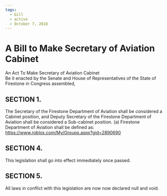 ```yaml
---
tags:
  - bill
  - active
  - October 7, 2018
---
```


# A Bill to Make Secretary of Aviation Cabinet

An Act To Make Secretary of Aviation Cabinet<br/>
Be it enacted by the Senate and House of Representatives of the State of Firestone in Congress assembled,

## SECTION 1.

The Secretary of the Firestone Department of Aviation shall be considered a Cabinet position, and Deputy Secretary of the Firestone Department of Aviation shall be considered a Sub-cabinet position.
(a) Firestone Department of Aviation shall be defined as: https://www.roblox.com/My/Groups.aspx?gid=2890690

## SECTION 4.

This legislation shall go into effect immediately once passed.

## SECTION 5.

All laws in conflict with this legislation are now now declared null and void.

